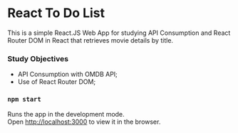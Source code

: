 # React To Do List

This is a simple React.JS Web App for studying API Consumption and React Router DOM in React that retrieves movie details by title.
### Study Objectives
- API Consumption with OMDB API;
- Use of React Router DOM;

### `npm start`
Runs the app in the development mode.\
Open [http://localhost:3000](http://localhost:3000) to view it in the browser.
